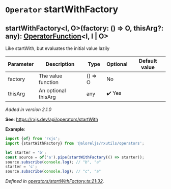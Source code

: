 # `Operator` startWithFactory

## startWithFactory\<I, O>(factory: () => O, thisArg?: any): [OperatorFunction](https://rxjs.dev/api/index/interface/OperatorFunction)\<I, I | O>

Like startWith, but evaluates the initial value lazily

| **Parameter** | **Description** | **Type** | **Optional** | **Default value** |
|---------------|-----------------|----------|--------------|-------------------|
| factory | The value function | <span>() => O</span> | No |  |
| thisArg | An optional thisArg | <span>any</span> | :heavy_check_mark: Yes |  |

*Added in version 2.1.0*

**See**: https://rxjs.dev/api/operators/startWith

**Example**:
```typescript
import {of} from 'rxjs';
import {startWithFactory} from '@aloreljs/rxutils/operators';

let starter = 'b';
const source = of('a').pipe(startWithFactory(() => starter));
source.subscribe(console.log); // "b", "a"
starter = 'c';
source.subscribe(console.log); // "c", "a"
```

*Defined in [operators/startWithFactory.ts:21:32](https://github.com/Alorel/rxutils/blob/9057654/projects/rxutils/operators/startWithFactory.ts#L21).*